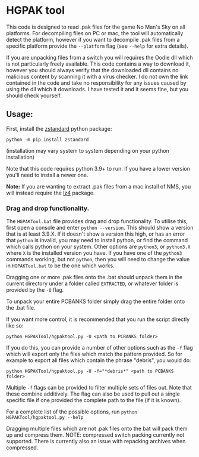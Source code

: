 # HGPAK tool

This code is designed to read .pak files for the game No Man's Sky on all platforms.
For decompiling files on PC or mac, the tool will automatically detect the platform, however if you want to decompile .pak files from a specific platform provide the `--platform` flag (see `--help` for extra details).

If you are unpacking files from a switch you will requires the Oodle dll which is not particularly freely available.
This code contains a way to download it, however you should always verify that the downloaded dll contains no malicious content by scanning it with a virus checker.
I do not own the link contained in the code and take no responsibility for any issues caused by using the dll which it downloads.
I have tested it and it seems fine, but you should check yourself.

## Usage:

First, install the [zstandard](https://pypi.org/project/zstandard/) python package:
```
python -m pip install zstandard
```
(installation may vary system to system depending on your python installation)

Note that this code requires python 3.9+ to run. If you have a lower version you'll need to install a newer one.

**Note:** If you are wanting to extract .pak files from a mac install of NMS, you will instead require the [lz4](https://pypi.org/project/lz4/) package.

### Drag and drop functionality.

The `HGPAKTool.bat` file provides drag and drop functionality.
To utilise this, first open a console and enter `python --version`. This should show a version that is at least 3.9.X.
If it doesn't show a version this high, or has an error that `python` is invalid, you may need to install python, or find the command which calls python on your system. Other options are `python3`, or `python3.X` where `X` is the installed version you have.
If you have one of the `python3` commands working, but not `python`, then you will need to change the value in `HGPAKTool.bat` to be the one which works.

Dragging one or more .pak files onto the .bat should unpack them in the current directory under a folder called `EXTRACTED`, or whatever folder is provided by the `-O` flag.

To unpack your entire PCBANKS folder simply drag the entire folder onto the .bat file.

If you want more control, it is recommended that you run the script directly like so:

`python HGPAKTool/hgpaktool.py -U <path to PCBANKS folder>`

If you do this, you can provide a number of other options such as the `-f` flag which will export only the files which match the pattern provided.
So for example to export all files which contain the phrase "debris", you would do:

`python HGPAKTool/hgpaktool.py -U -f="*debris*" <path to PCBANKS folder>`

Multiple `-f` flags can be provided to filter multiple sets of files out. Note that these combine additively.
The flag can also be used to pull out a single specific file if one provided the complete path to the file (if it is known).

For a complete list of the possible options, run `python HGPAKTool/hgpaktool.py --help`

Dragging multiple files which are not .pak files onto the bat will pack them up and compress them.
NOTE: compressed switch packing currently not supported.
There is currently also an issue with repacking archives when compressed.
